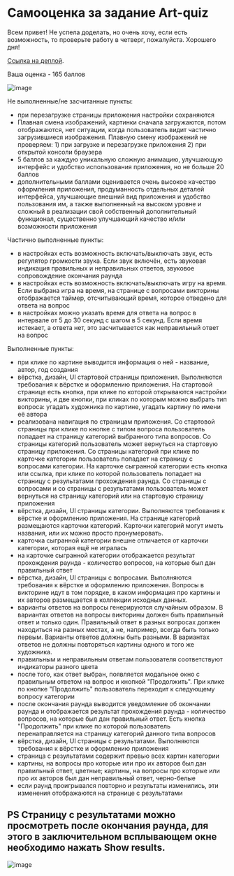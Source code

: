 # Самооценка за задание Art-quiz 

Всем привет! Не успела доделать, но очень хочу, если есть возможность, то проверьте работу в четверг, пожалуйста. 
Хорошего дня!

[Ссылка на деплой](https://doritozbae.github.io/art-quiz/). 

Ваша оценка - 165 баллов 

![image](https://user-images.githubusercontent.com/87154042/142946201-f0efe930-0eb7-4fd7-a121-7fc55cf9a9d1.png)


Не выполненные/не засчитанные пункты:
- при перезагрузке страницы приложения настройки сохраняются 
-  Плавная смена изображений, картинки сначала загружаются, потом отображаются, нет ситуации, когда пользователь видит частично загрузившиеся изображения. Плавную смену изображений не проверяем: 1) при загрузке и перезагрузке приложения 2) при открытой консоли браузера 
- 5 баллов за каждую уникальную сложную анимацию, улучшающую интерфейс и удобство использования приложения, но не больше 20 баллов 
- дополнительными баллами оценивается очень высокое качество оформления приложения, продуманность отдельных деталей интерфейса, улучшающие внешний вид приложения и удобство пользования им, а также выполненный на высоком уровне и сложный в реализации свой собственный дополнительный функционал, существенно улучшающий качество и/или возможности приложения 

Частично выполненные пункты:
- в настройках есть возможность включать/выключать звук, есть регулятор громкости звука. Если звук включён, есть звуковая индикация правильных и неправильных ответов, звуковое сопровождение окончания раунда 
- в настройках есть возможность включать/выключать игру на время. Если выбрана игра на время, на странице с вопросами викторины отображается таймер, отсчитывающий время, которое отведено для ответа на вопрос 
- в настройках можно указать время для ответа на вопрос в интервале от 5 до 30 секунд с шагом в 5 секунд. Если время истекает, а ответа нет, это засчитывается как неправильный ответ на вопрос 

Выполненные пункты:
- при клике по картине выводится информация о ней - название, автор, год создания 
- вёрстка, дизайн, UI стартовой страницы приложения. Выполняются требования к вёрстке и оформлению приложения. На стартовой странице есть кнопка, при клике по которой открываются настройки викторины, и две кнопки, при кликах по которым можно выбрать тип вопроса: угадать художника по картине, угадать картину по имени её автора 
- реализована навигация по страницам приложения. Со стартовой страницы при клике по кнопке с типом вопроса пользователь попадает на страницу категорий выбранного типа вопросов. Со страницы категорий пользователь может вернуться на стартовую страницу приложения. Со страницы категорий при клике по карточке категории пользователь попадает на страницу с вопросами категории. На карточке сыгранной категории есть кнопка или ссылка, при клике по которой пользователь попадает  на страницу с результатами прохождения раунда. Со страницы с вопросами и со страницы с результатами пользователь может вернуться на страницу категорий или на стартовую страницу приложения 
- вёрстка, дизайн, UI страницы категории. Выполняются требования к вёрстке и оформлению приложения. На странице категорий размещаются карточки категорий. Карточки категорий могут иметь названия, или их можно просто пронумеровать. 
- карточка сыгранной категории внешне отличается от карточки категории, которая ещё не игралась 
- на карточке сыгранной категории отображается результат прохождения раунда - количество вопросов, на которые был дан правильный ответ 
-  вёрстка, дизайн, UI страницы с вопросами. Выполняются требования к вёрстке и оформлению приложения. Вопросы в викторине идут в том порядке, в каком информация про картины и их авторов размещается в коллекции исходных данных. 
- варианты ответов на вопросы генерируются случайным образом. В вариантах ответов на вопросы викторины должен быть правильный ответ и только один. Правильный ответ в разных вопросах должен находиться на разных местах, а не, например, всегда быть только первым. Варианты ответов должны быть разными. В вариантах ответов не должны повторяться картины одного и того же художника. 
- правильным и неправильным ответам пользователя соответствуют индикаторы разного цвета 
- после того, как ответ выбран, появляется модальное окно с правильным ответом на вопрос и кнопкой "Продолжить". При клике по кнопке "Продолжить" пользователь переходит к следующему вопросу категории 
- после окончания раунда выводится уведомление об окончании раунда и отображается результат прохождения раунда - количество вопросов, на которые был дан правильный ответ. Есть кнопка "Продолжить" при клике по которой пользователь перенаправляется на страницу категорий данного типа вопросов 
- вёрстка, дизайн, UI страницы с результатами. Выполняются требования к вёрстке и оформлению приложения 
- страница с результатами содержит превью всех картин категории 
- картины, на вопросы про которые или про их авторов был дан правильный ответ, цветные; картины, на вопросы про которые или про их авторов был дан неправильный ответ, черно-белые 
- если раунд проигрывался повторно и результаты изменились, эти изменения отображаются на странице с результатами 
 ## PS Cтраницу с результатами можно просмотреть после окончания раунда, для этого в заключительном всплывающем окне необходимо нажать Show results. 
 ![image](https://user-images.githubusercontent.com/87154042/142943786-4602867b-fe16-4a1c-91dd-0d2f51d77437.png)



